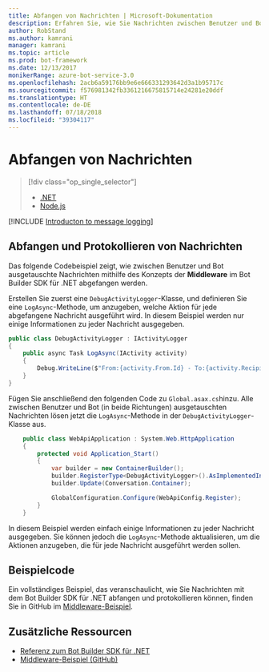 ```yaml
---
title: Abfangen von Nachrichten | Microsoft-Dokumentation
description: Erfahren Sie, wie Sie Nachrichten zwischen Benutzer und Bot mithilfe des Bot Builder SDK für .NET abfangen.
author: RobStand
ms.author: kamrani
manager: kamrani
ms.topic: article
ms.prod: bot-framework
ms.date: 12/13/2017
monikerRange: azure-bot-service-3.0
ms.openlocfilehash: 2acb6a59176bb9e6e666331293642d3a1b95717c
ms.sourcegitcommit: f576981342fb3361216675815714e24281e20ddf
ms.translationtype: HT
ms.contentlocale: de-DE
ms.lasthandoff: 07/18/2018
ms.locfileid: "39304117"
---
```

# <a name="intercept-messages"></a>Abfangen von Nachrichten
> [!div class="op_single_selector"]
> - [.NET](../dotnet/bot-builder-dotnet-middleware.md)
> - [Node.js](../nodejs/bot-builder-nodejs-intercept-messages.md)

[!INCLUDE [Introducton to message logging](../includes/snippet-message-logging-intro.md)]

## <a name="intercept-and-log-messages"></a>Abfangen und Protokollieren von Nachrichten

Das folgende Codebeispiel zeigt, wie zwischen Benutzer und Bot ausgetauschte Nachrichten mithilfe des Konzepts der **Middleware** im Bot Builder SDK für .NET abgefangen werden. 

Erstellen Sie zuerst eine `DebugActivityLogger`-Klasse, und definieren Sie eine `LogAsync`-Methode, um anzugeben, welche Aktion für jede abgefangene Nachricht ausgeführt wird. In diesem Beispiel werden nur einige Informationen zu jeder Nachricht ausgegeben.

```cs
public class DebugActivityLogger : IActivityLogger
{
    public async Task LogAsync(IActivity activity)
    {
        Debug.WriteLine($"From:{activity.From.Id} - To:{activity.Recipient.Id} - Message:{activity.AsMessageActivity()?.Text}");
    }
}
```

Fügen Sie anschließend den folgenden Code zu `Global.asax.cs`hinzu.  Alle zwischen Benutzer und Bot (in beide Richtungen) ausgetauschten Nachrichten lösen jetzt die `LogAsync`-Methode in der `DebugActivityLogger`-Klasse aus. 

```cs
    public class WebApiApplication : System.Web.HttpApplication
    {
        protected void Application_Start()
        {
            var builder = new ContainerBuilder();
            builder.RegisterType<DebugActivityLogger>().AsImplementedInterfaces().InstancePerDependency();
            builder.Update(Conversation.Container);

            GlobalConfiguration.Configure(WebApiConfig.Register);
        }
    }
```

In diesem Beispiel werden einfach einige Informationen zu jeder Nachricht ausgegeben. Sie können jedoch die `LogAsync`-Methode aktualisieren, um die Aktionen anzugeben, die für jede Nachricht ausgeführt werden sollen. 

## <a name="sample-code"></a>Beispielcode 

Ein vollständiges Beispiel, das veranschaulicht, wie Sie Nachrichten mit dem Bot Builder SDK für .NET abfangen und protokollieren können, finden Sie in GitHub im <a href="https://github.com/Microsoft/BotBuilder-Samples/tree/master/CSharp/core-Middleware" target="_blank">Middleware-Beispiel</a>. 

## <a name="additional-resources"></a>Zusätzliche Ressourcen

- <a href="/dotnet/api/?view=botbuilder-3.11.0" target="_blank">Referenz zum Bot Builder SDK für .NET</a>
- <a href="https://github.com/Microsoft/BotBuilder-Samples/tree/master/CSharp/core-Middleware" target="_blank">Middleware-Beispiel (GitHub)</a>
